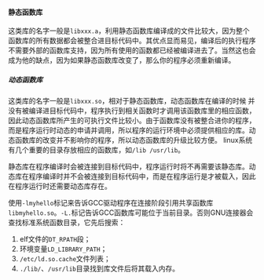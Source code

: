 #### 静态函数库

这类库的名字一般是`libxxx.a`，利用静态函数库编译成的文件比较大，因为整个 函数库的所有数据都会被整合进目标代码中。其优点显而易见，编译后的执行程序不需要外部的函数库支持，因为所有使用的函数都已经被编译进去了。当然这也会成为他的缺点，因为如果静态函数库改变了，那么你的程序必须重新编译。

##### 动态函数库

这类库的名字一般是`libxxx.so`，相对于静态函数库，动态函数库在编译的时候 并没有被编译进目标代码中，程序执行到相关函数时才调用该函数库里的相应函数，因此动态函数库所产生的可执行文件比较小。由于函数库没有被整合进你的程序，而是程序运行时动态的申请并调用，所以程序的运行环境中必须提供相应的库。动态函数库的改变并不影响你的程序，所以动态函数库的升级比较方便。 linux系统有几个重要的目录存放相应的函数库，如`/lib /usr/lib`。

静态库在程序编译时会被连接到目标代码中，程序运行时将不再需要该静态库。动态库在程序编译时并不会被连接到目标代码中，而是在程序运行是才被载入，因此在程序运行时还需要动态库存在。

使用`-lmyhello`标记来告诉GCC驱动程序在连接阶段引用共享函数库`libmyhello.so`。`-L.`标记告诉GCC函数库可能位于当前目录。否则GNU连接器会查找标准系统函数目录，它先后搜索：

1. elf文件的`DT_RPATH`段；
2. 环境变量`LD_LIBRARY_PATH`；
3. `/etc/ld.so.cache`文件列表；
4. `./lib/`、`/usr/lib`目录找到库文件后将其载入内存。

